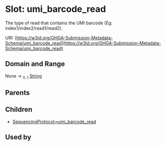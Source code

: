 
# Slot: umi_barcode_read


The type of read that contains the UMI barcode (Eg: index1/index2/read1/read2).

URI: [https://w3id.org/GHGA-Submission-Metadata-Schema/umi_barcode_read](https://w3id.org/GHGA-Submission-Metadata-Schema/umi_barcode_read)


## Domain and Range

None &#8594;  <sub>0..1</sub> [String](types/String.md)

## Parents


## Children

 *  [SequencingProtocol➞umi_barcode_read](SequencingProtocol_umi_barcode_read.md)

## Used by

